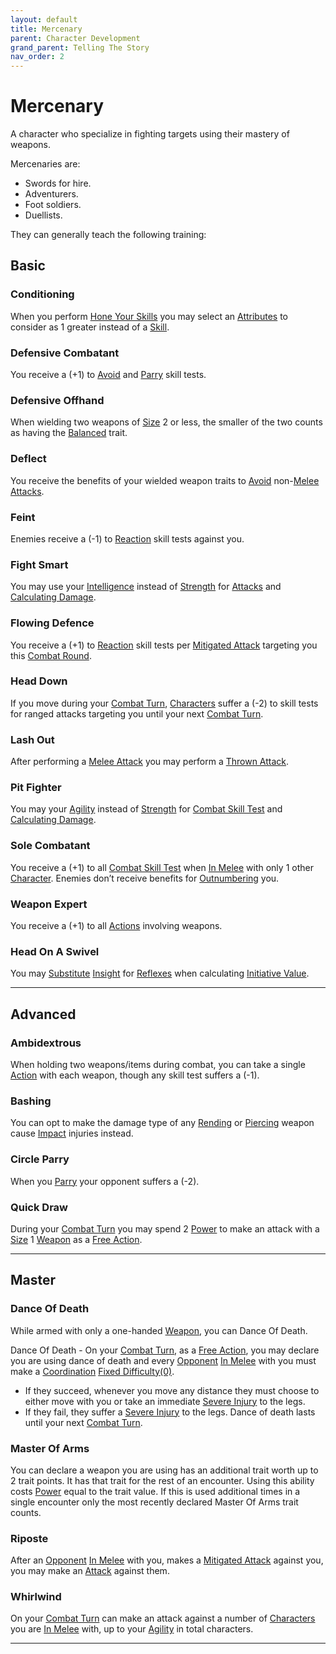```yaml
---
layout: default
title: Mercenary
parent: Character Development
grand_parent: Telling The Story
nav_order: 2
---
```


# Mercenary

A character who specialize in fighting targets using their mastery of weapons.

Mercenaries are:

- Swords for hire.
- Adventurers.
- Foot soldiers.
- Duellists.

They can generally teach the following training:

## Basic

### Conditioning

When you perform [Hone Your Skills](Activities#Hone%20Your%20Skills) you may select an [Attributes](Core/Attributes) to consider as 1 greater instead of a [Skill](Core/Skills).

### Defensive Combatant

You receive a (+1) to [Avoid](Core/Reacting#Avoid) and [Parry](Core/Special-Combat-Actions#Parry) skill tests.

### Defensive Offhand

When wielding two weapons of [Size](Core/Weapons#Size) 2 or less, the smaller of the two counts as having the [Balanced](Core/Weapon-Traits#Balanced) trait.

### Deflect

You receive the benefits of your wielded weapon traits to [Avoid](Core/Reacting#Avoid) non-[Melee Attacks](Core/Terminology#Melee%20Attack).

### Feint

Enemies receive a (-1) to [Reaction](Core/Terminology#Reaction) skill tests against you.

### Fight Smart

You may use your [Intelligence](Core/Intelligence) instead of [Strength](Core/Strength) for [Attacks](Core/Terminology#Attack) and [Calculating Damage](Core/Attacks#Calculating%20Damage).

### Flowing Defence

You receive a (+1) to [Reaction](Core/Terminology#Reaction) skill tests per [Mitigated Attack](Core/Terminology#Mitigated%20Attack) targeting you this [Combat Round](Core/Terminology#Combat%20Round).

### Head Down

If you move during your [Combat Turn](Core/Terminology#Combat%20Turn), [Characters](Core/Terminology#Character) suffer a (-2) to skill tests for ranged attacks targeting you until your next [Combat Turn](Core/Terminology#Combat%20Turn).

### Lash Out

After performing a [Melee Attack](Core/Terminology#Melee%20Attack) you may perform a [Thrown Attack](Core/Terminology#Thrown%20Attack).

### Pit Fighter

You may your [Agility](Core/Agility) instead of [Strength](Core/Strength) for [Combat Skill Test](Core/Terminology#Combat%20Action) and [Calculating Damage](Core/Attacks#Calculating%20Damage).

### Sole Combatant

You receive a (+1) to all [Combat Skill Test](Core/Terminology#Combat%20Action) when [In Melee](Core/Effects#In%20Melee) with only 1 other [Character](Core/Terminology#Character).
Enemies don’t receive benefits for [Outnumbering](Core/Attack-Bonuses#Outnumbered) you.

### Weapon Expert

You receive a (+1) to all [Actions](Core/Terminology#Action) involving weapons.

### Head On A Swivel

You may [Substitute](Core/Terminology#Substitute) [Insight](Core/Intelligence#Insight) for [Reflexes](Core/Agility#Reflexes) when calculating [Initiative Value](Core/Combat#Initiative%20Value).

---

## Advanced

### Ambidextrous

When holding two weapons/items during combat, you can take a single [Action](Core/Terminology#Action) with each weapon, though any skill test suffers a (-1).

### Bashing

You can opt to make the damage type of any [Rending](Core/Injury#Rending) or [Piercing](Core/Injury#Piercing) weapon cause [Impact](Core/Injury#Impact) injuries instead.

### Circle Parry

When you [Parry](Core/Special-Combat-Actions#Parry) your opponent suffers a (-2).

### Quick Draw

During your [Combat Turn](Core/Terminology#Combat%20Turn) you may spend 2 [Power](Game/Core/Blocks/Power) to make an attack with a [Size](Core/Weapons#Size) 1 [Weapon](Core/Weapons) as a [Free Action](Core/Terminology#Free%20Action).

---

## Master

### Dance Of Death

While armed with only a one-handed [Weapon](Core/Weapons), you can Dance Of Death.

Dance Of Death - On your [Combat Turn](Core/Terminology#Combat%20Turn), as a [Free Action](Core/Terminology#Free%20Action), you may declare you are using dance of death and every [Opponent](Core/Terminology#Opponent) [In Melee](Core/Effects#In%20Melee) with you must make a [Coordination](Core/Agility#Coordination) [Fixed Difficulty(0)](Core/Skills#Fixed%20Difficulty).

- If they succeed, whenever you move any distance they must choose to either move with you or take an immediate [Severe Injury](Core/Injury#Severe%20Injury) to the legs.
- If they fail, they suffer a [Severe Injury](Core/Injury#Severe%20Injury) to the legs.
  Dance of death lasts until your next [Combat Turn](Core/Terminology#Combat%20Turn).

### Master Of Arms

You can declare a weapon you are using has an additional trait worth up to 2 trait points. It has that trait for the rest of an encounter. Using this ability costs [Power](Game/Core/Blocks/Power) equal to the trait value. If this is used additional times in a single encounter only the most recently declared Master Of Arms trait counts.

### Riposte

After an [Opponent](Core/Terminology#Opponent) [In Melee](Core/Effects#In%20Melee) with you, makes a [Mitigated Attack](Core/Terminology#Mitigated%20Attack) against you, you may make an [Attack](Core/Terminology#Attack) against them.

### Whirlwind

On your [Combat Turn](Core/Terminology#Combat%20Turn) can make an attack against a number of [Characters](Core/Terminology#Character) you are [In Melee](Core/Effects#In%20Melee) with, up to your [Agility](Core/Agility) in total characters.

---
